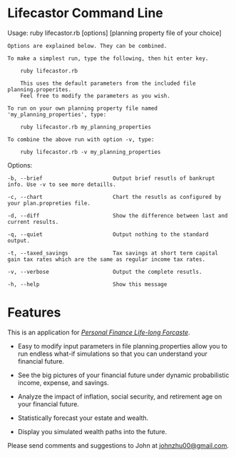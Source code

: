 # Lifecastor Command Line

Usage: ruby lifecastor.rb [options] [planning property file of your choice]

    Options are explained below. They can be combined.

    To make a simplest run, type the following, then hit enter key.

        ruby lifecastor.rb

        This uses the default parameters from the included file planning.properites.
        Feel free to modify the parameters as you wish.

    To run on your own planning property file named 'my_planning_properties', type:

        ruby lifecastor.rb my_planning_properties

    To combine the above run with option -v, type:

        ruby lifecastor.rb -v my_planning_properties

Options:

    -b, --brief                      Output brief resutls of bankrupt info. Use -v to see more detaills.

    -c, --chart                      Chart the resutls as configured by your plan.propreties file.

    -d, --diff                       Show the difference between last and current results.

    -q, --quiet                      Output nothing to the standard output.

    -t, --taxed_savings              Tax savings at short term capital gain tax rates which are the same as regular income tax rates.

    -v, --verbose                    Output the complete resutls.

    -h, --help                       Show this message


# Features

This is an application for [*Personal Finance Life-long Forcaste*](http://tranquil-headland-5582.herokuapp.com/).

* Easy to modify input parameters in file planning.properties allow you to run endless what-if simulations so that you can understand your financial future. 

* See the big pictures of your financial future under dynamic probabilistic income, expense, and savings. 

* Analyze the impact of inflation, social security, and retirement age on your financial future. 

* Statistically forecast your estate and wealth. 

* Display you simulated wealth paths into the future.

Please send comments and suggestions to John at johnzhu00@gmail.com.

